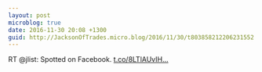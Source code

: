 ```yaml
---
layout: post
microblog: true
date: 2016-11-30 20:08 +1300
guid: http://JacksonOfTrades.micro.blog/2016/11/30/t803858212206231552.html
---
```

RT @jlist: Spotted on Facebook. [t.co/8LTlAUvIH...](https://t.co/8LTlAUvIHr)

